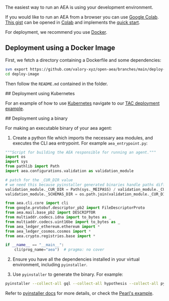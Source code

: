 
The easiest way to run an AEA is using your development environment.

If you would like to run an AEA from a browser you can use <a href="https://colab.research.google.com" target="_blank">Google Colab</a>. <a href="https://gist.github.com/DavidMinarsch/2eeb1541508a61e828b497ab161e1834" target="_blank">This gist</a> can be opened in <a href="https://colab.research.google.com" target="_blank">Colab</a> and implements the <a href="../quickstart">quick start</a>.

For deployment, we recommend you use <a href="https://www.docker.com/" target="_blank">Docker</a>.

## Deployment using a Docker Image

First, we fetch a directory containing a Dockerfile and some dependencies:
``` bash
svn export https://github.com/valory-xyz/open-aea/branches/main/deploy-image
cd deploy-image
```

Then follow the `README.md` contained in the folder.

## Deployment using Kubernetes

For an example of how to use <a href="https://kubernetes.io" target="_blank">Kubernetes</a> navigate to our <a href="https://github.com/valory-xyz/open-aea/tree/main/examples/tac_deploy" target="_blank">TAC deployment example</a>.

## Deployment using a binary

For making an executable binary of your aea agent:

1. Create a python file which imports the necessary aea modules, and executes the CLI aea entrypoint. For example `aea_entrypoint.py`:
```python
"""Script for building the AEA responsible for running an agent."""
import os
import sys
from pathlib import Path
import aea.configurations.validation as validation_module

# patch for the _CUR_DIR value
# we need this because pyinstaller generated binaries handle paths differently
validation_module._CUR_DIR = Path(sys._MEIPASS) / validation_module._CUR_DIR
validation_module._SCHEMAS_DIR = os.path.join(validation_module._CUR_DIR, "schemas")

from aea.cli.core import cli
from google.protobuf.descriptor_pb2 import FileDescriptorProto
from aea.mail.base_pb2 import DESCRIPTOR
from multiaddr.codecs.idna import to_bytes as _
from multiaddr.codecs.uint16be import to_bytes as _
from aea_ledger_ethereum.ethereum import *
from aea_ledger_cosmos.cosmos import *
from aea.crypto.registries.base import *

if __name__ == "__main__":
    cli(prog_name="aea")  # pragma: no cover
```

2. Ensure you have all the dependencies installed in your virtual environment, including `pyinstaller`.

3. Use `pyinstaller` to generate the binary. For example:
```bash
pyinstaller --collect-all gql --collect-all hypothesis --collect-all pycoingecko --collect-all scipy --hidden-import numpy --collect-all pandas --collect-all pyfolio --collect-all twitter_text --collect-all google.generativeai --collect-all peewee --collect-data eth_account --collect-all aea --collect-all autonomy --collect-all operate --collect-all aea_ledger_ethereum --collect-all aea_ledger_cosmos --collect-all aea_ledger_ethereum_flashbots --hidden-import aea_ledger_ethereum --hidden-import aea_ledger_cosmos --hidden-import aea_ledger_ethereum_flashbots --hidden-import grpc --hidden-import openapi_core --collect-all google.protobuf --collect-all openapi_core --collect-all openapi_spec_validator --collect-all asn1crypto --hidden-import py_ecc --hidden-import pytz --collect-all twikit --collect-all twitter_text_parser --collect-all textblob --collect-all backports.tarfile --collect-all js2py --onefile aea_entrypoint.py --name aea_bin
```

Refer to <a href="https://pyinstaller.org/en/stable/usage.html" target="_blank">pyinstaller docs</a> for more details, or check the <a href="https://github.com/valory-xyz/olas-operate-app/blob/v0.2.0-rc137/Makefile#L24-L27" target="_blank">Pearl's example</a>.
